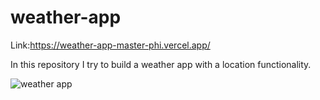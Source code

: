 # weather-app
Link:https://weather-app-master-phi.vercel.app/
<p>In this repository I try to build a weather app with a location functionality.</p>
<img src="https://i.ibb.co/sPfzspC/Weather-App.jpg" alt="weather app" />
